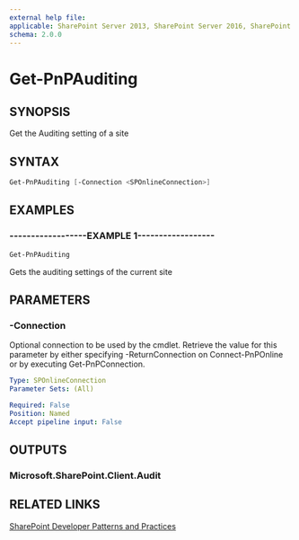 ```yaml
---
external help file:
applicable: SharePoint Server 2013, SharePoint Server 2016, SharePoint Server 2019, SharePoint Online
schema: 2.0.0
---
```

# Get-PnPAuditing

## SYNOPSIS
Get the Auditing setting of a site

## SYNTAX 

```powershell
Get-PnPAuditing [-Connection <SPOnlineConnection>]
```

## EXAMPLES

### ------------------EXAMPLE 1------------------
```powershell
Get-PnPAuditing
```

Gets the auditing settings of the current site

## PARAMETERS

### -Connection
Optional connection to be used by the cmdlet. Retrieve the value for this parameter by either specifying -ReturnConnection on Connect-PnPOnline or by executing Get-PnPConnection.

```yaml
Type: SPOnlineConnection
Parameter Sets: (All)

Required: False
Position: Named
Accept pipeline input: False
```

## OUTPUTS

### Microsoft.SharePoint.Client.Audit

## RELATED LINKS

[SharePoint Developer Patterns and Practices](http://aka.ms/sppnp)